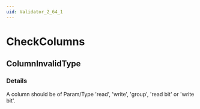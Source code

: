 ```yaml
---
uid: Validator_2_64_1
---
```


# CheckColumns

## ColumnInvalidType

<!-- Description, Properties, ... sections are auto-generated. -->
<!-- REPLACE ME AUTO-GENERATION -->

### Details

A column should be of Param/Type 'read', 'write', 'group', 'read bit' or 'write bit'.

<!-- Uncomment to add example code -->
<!--### Example code-->
